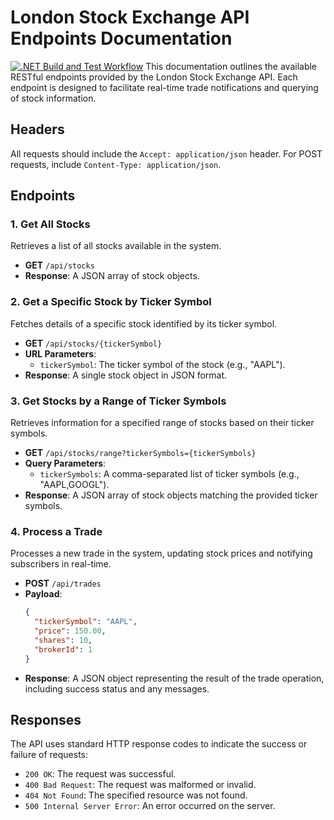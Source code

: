 # London Stock Exchange API Endpoints Documentation
[![.NET Build and Test Workflow](https://github.com/fkitsantas/LondonStockExchange.API/actions/workflows/dotnet.yml/badge.svg)](https://github.com/fkitsantas/LondonStockExchange.API/actions/workflows/dotnet.yml)
This documentation outlines the available RESTful endpoints provided by the London Stock Exchange API. Each endpoint is designed to facilitate real-time trade notifications and querying of stock information.

## Headers
All requests should include the `Accept: application/json` header. For POST requests, include `Content-Type: application/json`.

## Endpoints

### 1. Get All Stocks
Retrieves a list of all stocks available in the system.

- **GET** `/api/stocks`
- **Response**: A JSON array of stock objects.

### 2. Get a Specific Stock by Ticker Symbol
Fetches details of a specific stock identified by its ticker symbol.

- **GET** `/api/stocks/{tickerSymbol}`
- **URL Parameters**:
  - `tickerSymbol`: The ticker symbol of the stock (e.g., "AAPL").
- **Response**: A single stock object in JSON format.

### 3. Get Stocks by a Range of Ticker Symbols
Retrieves information for a specified range of stocks based on their ticker symbols.

- **GET** `/api/stocks/range?tickerSymbols={tickerSymbols}`
- **Query Parameters**:
  - `tickerSymbols`: A comma-separated list of ticker symbols (e.g., "AAPL,GOOGL").
- **Response**: A JSON array of stock objects matching the provided ticker symbols.

### 4. Process a Trade
Processes a new trade in the system, updating stock prices and notifying subscribers in real-time.

- **POST** `/api/trades`
- **Payload**:
  ```json
  {
    "tickerSymbol": "AAPL",
    "price": 150.00,
    "shares": 10,
    "brokerId": 1
  }

- **Response**: A JSON object representing the result of the trade operation, including success status and any messages.

## Responses
The API uses standard HTTP response codes to indicate the success or failure of requests:

- `200 OK`: The request was successful.
- `400 Bad Request`: The request was malformed or invalid.
- `404 Not Found`: The specified resource was not found.
- `500 Internal Server Error`: An error occurred on the server.